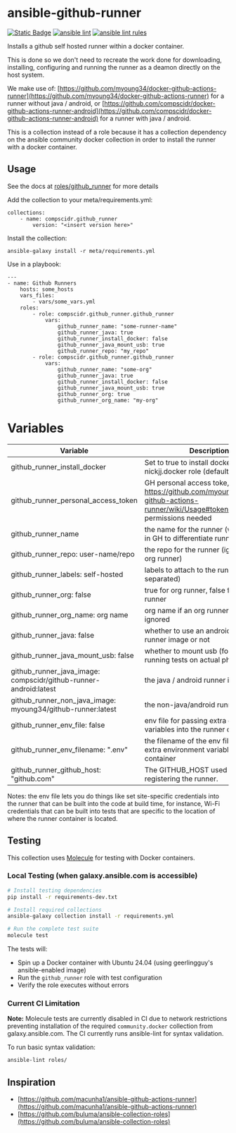 # ansible-github-runner
[![Static Badge](https://img.shields.io/badge/Ansible_galaxy-Download-blue)](https://galaxy.ansible.com/ui/repo/published/compscidr/github_runner/)
[![ansible lint](https://github.com/compscidr/ansible-github-runner/actions/workflows/check.yml/badge.svg)](https://github.com/compscidr/ansible-github-runner/actions/workflows/check.yml)
[![ansible lint rules](https://img.shields.io/badge/Ansible--lint-rules%20table-blue.svg)](https://ansible.readthedocs.io/projects/lint/rules/)

Installs a github self hosted runner within a docker container.

This is done so we don't need to recreate the work done for
downloading, installing, configuring and running the runner
as a deamon directly on the host system.

We make use of: [https://github.com/myoung34/docker-github-actions-runner](https://github.com/myoung34/docker-github-actions-runner)
for a runner without java / android, or [https://github.com/compscidr/docker-github-actions-runner-android](https://github.com/compscidr/docker-github-actions-runner-android)
for a runner with java / android.

This is a collection instead of a role because it has a collection
dependency on the ansible community docker collection in order
to install the runner with a docker container.

## Usage
See the docs at [roles/github_runner](roles/github_runner) for more details

Add the collection to your meta/requirements.yml:
```
collections:
    - name: compscidr.github_runner
        version: "<insert version here>"
```

Install the collection:
```
ansible-galaxy install -r meta/requirements.yml
```

Use in a playbook:
```
---
- name: Github Runners
    hosts: some_hosts
    vars_files:
        - vars/some_vars.yml
    roles:
        - role: compscidr.github_runner.github_runner
            vars:
                github_runner_name: "some-runner-name"
                github_runner_java: true
                github_runner_install_docker: false
                github_runner_java_mount_usb: true
                github_runner_repo: "my_repo"
        - role: compscidr.github_runner.github_runner
            vars:
                github_runner_name: "some-org"
                github_runner_java: true
                github_runner_install_docker: false
                github_runner_java_mount_usb: true
                github_runner_org: true
                github_runner_org_name: "my-org"
```

# Variables
Variable                                | Description
--------------------------------------- | ------------------------------------------------------------------------------------------------------------------------------------------------------------------------------------------------------
github_runner_install_docker            | Set to true to install docker with the nickjj.docker role (defaults to true)
github_runner_personal_access_token     | GH personal access toke, see: https://github.com/myoung34/docker-github-actions-runner/wiki/Usage#token-scope for permissions needed
github_runner_name                      | the name for the runner (will show up in GH to differentiate runners)
github_runner_repo: user-name/repo      | the repo for the runner (ignored if an org runner)
github_runner_labels: self-hosted       | labels to attach to the runner (comma separated)
github_runner_org: false                | true for org runner, false for repo runner
github_runner_org_name: org name        | org name if an org runner, otherwise ignored
github_runner_java: false               | whether to use an android / java runner image or not
github_runner_java_mount_usb: false     | whether to mount usb (for instance if running tests on actual phones)
github_runner_java_image: compscidr/github-runner-android:latest | the java / android runner image
github_runner_non_java_image: myoung34/github-runner:latest | the non-java/android runner image
github_runner_env_file: false           | env file for passing extra environment variables into the runner container
github_runner_env_filename: ".env"      | the filename of the env file for passing extra environment variables into the container
github_runner_github_host: "github.com" | The GITHUB_HOST used for registering the runner.

Notes: the env file lets you do things like set site-specific credentials into the runner that can be built into the code
at build time, for instance, Wi-Fi credentials that can be built into tests that are specific to the location of
where the runner container is located.

## Testing
This collection uses [Molecule](https://molecule.readthedocs.io/) for testing with Docker containers.

### Local Testing (when galaxy.ansible.com is accessible)
```bash
# Install testing dependencies
pip install -r requirements-dev.txt

# Install required collections
ansible-galaxy collection install -r requirements.yml

# Run the complete test suite
molecule test
```

The tests will:
- Spin up a Docker container with Ubuntu 24.04 (using geerlingguy's ansible-enabled image)
- Run the `github_runner` role with test configuration
- Verify the role executes without errors

### Current CI Limitation
**Note:** Molecule tests are currently disabled in CI due to network restrictions preventing installation of the required `community.docker` collection from galaxy.ansible.com. The CI currently runs ansible-lint for syntax validation.

To run basic syntax validation:
```bash
ansible-lint roles/
```

## Inspiration
* [https://github.com/macunha1/ansible-github-actions-runner](https://github.com/macunha1/ansible-github-actions-runner)
* [https://github.com/buluma/ansible-collection-roles](https://github.com/buluma/ansible-collection-roles)
